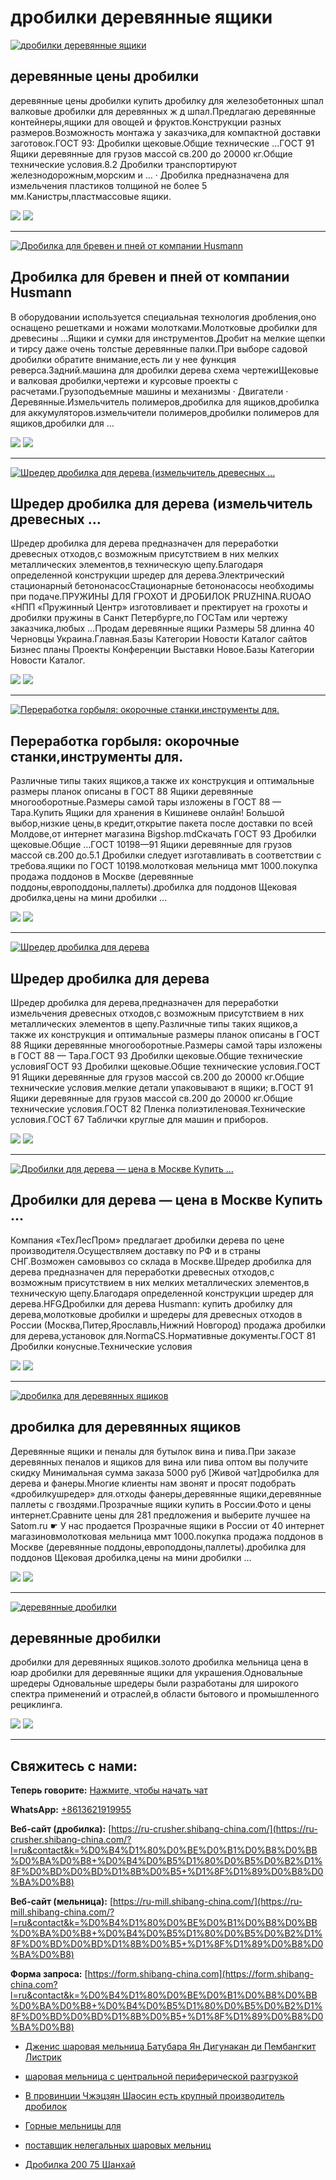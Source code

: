 # дробилки деревянные ящики

<a href="https://swt.shibang-china.com/?l=ru&img&k=%D0%B4%D1%80%D0%BE%D0%B1%D0%B8%D0%BB%D0%BA%D0%B8+%D0%B4%D0%B5%D1%80%D0%B5%D0%B2%D1%8F%D0%BD%D0%BD%D1%8B%D0%B5+%D1%8F%D1%89%D0%B8%D0%BA%D0%B8" target="_blank">![дробилки деревянные ящики](http://static.shibang-china.com/all-800x300/603.jpg)</a>

## деревянные цены дробилки
деревянные цены дробилки купить дробилку для железобетонных шпал валковые дробилки для деревянных ж д шпал.Предлагаю деревянные контейнеры,ящики для овощей и фруктов.Конструкции разных размеров.Возможность монтажа у заказчика,для компактной доставки заготовок.ГОСТ 93: Дробилки щековые.Общие технические …ГОСТ 91 Ящики деревянные для грузов массой св.200 до 20000 кг.Общие технические условия.8.2 Дробилки транспортируют железнодорожным,морским и …&nbsp;&#0183;&#32;Дробилка предназначена для измельчения пластиков толщиной не более 5 мм.Канистры,пластмассовые ящики.


<a href="https://whatsapp.shibangsoft.com/WhatsApp.php" target="_blank" title="WhatsApp">![](http://static.shibang-china.com/icon/whatsapp.png)</a> <a href="https://swt.shibang-china.com/?l=ru&icon&k=%D0%B4%D1%80%D0%BE%D0%B1%D0%B8%D0%BB%D0%BA%D0%B8+%D0%B4%D0%B5%D1%80%D0%B5%D0%B2%D1%8F%D0%BD%D0%BD%D1%8B%D0%B5+%D1%8F%D1%89%D0%B8%D0%BA%D0%B8" target="_blank">![](http://static.shibang-china.com/icon/chat-ru.png)</a>

---

<a href="https://swt.shibang-china.com/?l=ru&img&k=%D0%B4%D1%80%D0%BE%D0%B1%D0%B8%D0%BB%D0%BA%D0%B8+%D0%B4%D0%B5%D1%80%D0%B5%D0%B2%D1%8F%D0%BD%D0%BD%D1%8B%D0%B5+%D1%8F%D1%89%D0%B8%D0%BA%D0%B8" target="_blank">![Дробилка для бревен и пней от компании Husmann](http://static.shibang-china.com/all-800x300/183.jpg)</a>

## Дробилка для бревен и пней от компании Husmann
В оборудовании используется специальная технология дробления,оно оснащено решетками и ножами молотками.Молотковые дробилки для древесины …Ящики и сумки для инструментов.Дробит на мелкие щепки и тирсу даже очень толстые деревянные палки.При выборе садовой дробилки обратите внимание,есть ли у нее функция реверса.Задний.машина для дробилки дерева схема чертежиЩековые и валковая дробилки,чертежи и курсовые проекты с расчетами.Грузоподъемные машины и механизмы &#183; Двигатели &#183; Деревянные.Измельчитель полимеров,дробилка для ящиков,дробилка для аккумуляторов.измельчители полимеров,дробилки полимеров для ящиков,дробилки для …


<a href="https://whatsapp.shibangsoft.com/WhatsApp.php" target="_blank" title="WhatsApp">![](http://static.shibang-china.com/icon/whatsapp.png)</a> <a href="https://swt.shibang-china.com/?l=ru&icon&k=%D0%B4%D1%80%D0%BE%D0%B1%D0%B8%D0%BB%D0%BA%D0%B8+%D0%B4%D0%B5%D1%80%D0%B5%D0%B2%D1%8F%D0%BD%D0%BD%D1%8B%D0%B5+%D1%8F%D1%89%D0%B8%D0%BA%D0%B8" target="_blank">![](http://static.shibang-china.com/icon/chat-ru.png)</a>

---

<a href="https://swt.shibang-china.com/?l=ru&img&k=%D0%B4%D1%80%D0%BE%D0%B1%D0%B8%D0%BB%D0%BA%D0%B8+%D0%B4%D0%B5%D1%80%D0%B5%D0%B2%D1%8F%D0%BD%D0%BD%D1%8B%D0%B5+%D1%8F%D1%89%D0%B8%D0%BA%D0%B8" target="_blank">![Шредер дробилка для дерева (измельчитель древесных …](http://static.shibang-china.com/all-800x300/279.jpg)</a>

## Шредер дробилка для дерева (измельчитель древесных …
Шредер дробилка для дерева предназначен для переработки древесных отходов,с возможным присутствием в них мелких металлических элементов,в техническую щепу.Благодаря определенной конструкции шредер для дерева.Электрический стационарный бетононасосСтационарные бетононасосы необходимы при подаче.ПРУЖИНЫ ДЛЯ ГРОХОТ И ДРОБИЛОК PRUZHINA.RUОАО &#171;НПП &#171;Пружинный Центр&#187; изготовливает и пректирует на грохоты и дробилки пружины в Санкт Петербурге,по ГОСТам или чертежу заказчика,любых …Продам деревянные ящики Размеры 58 длинна 40 Черновцы Украина.Главная.Базы Категории Новости Каталог сайтов Бизнес планы Проекты Конференции Выставки Новое.Базы Категории Новости Каталог.


<a href="https://whatsapp.shibangsoft.com/WhatsApp.php" target="_blank" title="WhatsApp">![](http://static.shibang-china.com/icon/whatsapp.png)</a> <a href="https://swt.shibang-china.com/?l=ru&icon&k=%D0%B4%D1%80%D0%BE%D0%B1%D0%B8%D0%BB%D0%BA%D0%B8+%D0%B4%D0%B5%D1%80%D0%B5%D0%B2%D1%8F%D0%BD%D0%BD%D1%8B%D0%B5+%D1%8F%D1%89%D0%B8%D0%BA%D0%B8" target="_blank">![](http://static.shibang-china.com/icon/chat-ru.png)</a>

---

<a href="https://swt.shibang-china.com/?l=ru&img&k=%D0%B4%D1%80%D0%BE%D0%B1%D0%B8%D0%BB%D0%BA%D0%B8+%D0%B4%D0%B5%D1%80%D0%B5%D0%B2%D1%8F%D0%BD%D0%BD%D1%8B%D0%B5+%D1%8F%D1%89%D0%B8%D0%BA%D0%B8" target="_blank">![Переработка горбыля: окорочные станки,инструменты для.](http://static.shibang-china.com/all-800x300/1055.jpg)</a>

## Переработка горбыля: окорочные станки,инструменты для.
Различные типы таких ящиков,а также их конструкция и оптимальные размеры планок описаны в ГОСТ 88 Ящики деревянные многооборотные.Размеры самой тары изложены в ГОСТ 88 — Тара.Купить Ящики для хранения в Кишиневе онлайн! Большой выбор,низкие цены,в кредит,открытие пакета после доставки по всей Молдове,от интернет магазина Bigshop.mdСкачать ГОСТ 93 Дробилки щековые.Общие …ГОСТ 10198—91 Ящики деревянные для грузов массой св.200 до.5.1 Дробилки следует изготавливать в соответствии с требова&#173;.ящики по ГОСТ 10198.молотковая мельница ммт 1000.покупка продажа поддонов в Москве (деревянные поддоны,европоддоны,паллеты).дробилка для поддонов Щековая дробилка,цены на мини дробилки …


<a href="https://whatsapp.shibangsoft.com/WhatsApp.php" target="_blank" title="WhatsApp">![](http://static.shibang-china.com/icon/whatsapp.png)</a> <a href="https://swt.shibang-china.com/?l=ru&icon&k=%D0%B4%D1%80%D0%BE%D0%B1%D0%B8%D0%BB%D0%BA%D0%B8+%D0%B4%D0%B5%D1%80%D0%B5%D0%B2%D1%8F%D0%BD%D0%BD%D1%8B%D0%B5+%D1%8F%D1%89%D0%B8%D0%BA%D0%B8" target="_blank">![](http://static.shibang-china.com/icon/chat-ru.png)</a>

---

<a href="https://swt.shibang-china.com/?l=ru&img&k=%D0%B4%D1%80%D0%BE%D0%B1%D0%B8%D0%BB%D0%BA%D0%B8+%D0%B4%D0%B5%D1%80%D0%B5%D0%B2%D1%8F%D0%BD%D0%BD%D1%8B%D0%B5+%D1%8F%D1%89%D0%B8%D0%BA%D0%B8" target="_blank">![Шредер дробилка для дерева](http://static.shibang-china.com/all-800x300/573.jpg)</a>

## Шредер дробилка для дерева
Шредер дробилка для дерева,предназначен для переработки измельчения древесных отходов,с возможным присутствием в них металлических элементов в щепу.Различные типы таких ящиков,а также их конструкция и оптимальные размеры планок описаны в ГОСТ 88 Ящики деревянные многооборотные.Размеры самой тары изложены в ГОСТ 88 — Тара.ГОСТ 93 Дробилки щековые.Общие технические условияГОСТ 93 Дробилки щековые.Общие технические условия.ГОСТ 91 Ящики деревянные для грузов массой св.200 до 20000 кг.Общие технические условия.мелкие детали упаковывают в ящики; в.ГОСТ 91 Ящики деревянные для грузов массой св.200 до 20000 кг.Общие технические условия.ГОСТ 82 Пленка полиэтиленовая.Технические условия.ГОСТ 67 Таблички круглые для машин и приборов.


<a href="https://whatsapp.shibangsoft.com/WhatsApp.php" target="_blank" title="WhatsApp">![](http://static.shibang-china.com/icon/whatsapp.png)</a> <a href="https://swt.shibang-china.com/?l=ru&icon&k=%D0%B4%D1%80%D0%BE%D0%B1%D0%B8%D0%BB%D0%BA%D0%B8+%D0%B4%D0%B5%D1%80%D0%B5%D0%B2%D1%8F%D0%BD%D0%BD%D1%8B%D0%B5+%D1%8F%D1%89%D0%B8%D0%BA%D0%B8" target="_blank">![](http://static.shibang-china.com/icon/chat-ru.png)</a>

---

<a href="https://swt.shibang-china.com/?l=ru&img&k=%D0%B4%D1%80%D0%BE%D0%B1%D0%B8%D0%BB%D0%BA%D0%B8+%D0%B4%D0%B5%D1%80%D0%B5%D0%B2%D1%8F%D0%BD%D0%BD%D1%8B%D0%B5+%D1%8F%D1%89%D0%B8%D0%BA%D0%B8" target="_blank">![Дробилки для дерева — цена в Москве Купить …](http://static.shibang-china.com/all-800x300/1242.jpg)</a>

## Дробилки для дерева — цена в Москве Купить …
Компания &#171;ТехЛесПром&#187; предлагает дробилки дерева по цене производителя.Осуществляем доставку по РФ и в страны СНГ.Возможен самовывоз со склада в Москве.Шредер дробилка для дерева предназначен для переработки древесных отходов,с возможным присутствием в них мелких металлических элементов,в техническую щепу.Благодаря определенной конструкции шредер для дерева.HFGДробилки для дерева Husmann: купить дробилку для дерева,молотковые дробилки и шредеры для древесных отходов в России (Москва,Питер,Ярославль,Нижний Новгород) продажа дробилки для дерева,установок для.NormaCS.Нормативные документы.ГОСТ 81 Дробилки конусные.Технические условия


<a href="https://whatsapp.shibangsoft.com/WhatsApp.php" target="_blank" title="WhatsApp">![](http://static.shibang-china.com/icon/whatsapp.png)</a> <a href="https://swt.shibang-china.com/?l=ru&icon&k=%D0%B4%D1%80%D0%BE%D0%B1%D0%B8%D0%BB%D0%BA%D0%B8+%D0%B4%D0%B5%D1%80%D0%B5%D0%B2%D1%8F%D0%BD%D0%BD%D1%8B%D0%B5+%D1%8F%D1%89%D0%B8%D0%BA%D0%B8" target="_blank">![](http://static.shibang-china.com/icon/chat-ru.png)</a>

---

<a href="https://swt.shibang-china.com/?l=ru&img&k=%D0%B4%D1%80%D0%BE%D0%B1%D0%B8%D0%BB%D0%BA%D0%B8+%D0%B4%D0%B5%D1%80%D0%B5%D0%B2%D1%8F%D0%BD%D0%BD%D1%8B%D0%B5+%D1%8F%D1%89%D0%B8%D0%BA%D0%B8" target="_blank">![дробилка для деревянных ящиков](http://static.shibang-china.com/all-800x300/549.jpg)</a>

## дробилка для деревянных ящиков
Деревянные ящики и пеналы для бутылок вина и пива.При заказе деревянных пеналов и ящиков для вина или пива оптом вы получите скидку Минимальная сумма заказа 5000 руб [Живой чат]дробилка для дерева и фанеры.Многие клиенты нам звонят и просят подобрать &#171;дробилкушредер&#187; для.отходы фанеры,деревянные ящики,деревянные паллеты с гвоздями.Прозрачные ящики купить в России.Фото и цены интернет.Сравните цены для 281 предложения и выберите лучшее на Satom.ru ☛ У нас продается Прозрачные ящики в России от 40 интернет магазиновмолотковая мельница ммт 1000.покупка продажа поддонов в Москве (деревянные поддоны,европоддоны,паллеты).дробилка для поддонов Щековая дробилка,цены на мини дробилки …


<a href="https://whatsapp.shibangsoft.com/WhatsApp.php" target="_blank" title="WhatsApp">![](http://static.shibang-china.com/icon/whatsapp.png)</a> <a href="https://swt.shibang-china.com/?l=ru&icon&k=%D0%B4%D1%80%D0%BE%D0%B1%D0%B8%D0%BB%D0%BA%D0%B8+%D0%B4%D0%B5%D1%80%D0%B5%D0%B2%D1%8F%D0%BD%D0%BD%D1%8B%D0%B5+%D1%8F%D1%89%D0%B8%D0%BA%D0%B8" target="_blank">![](http://static.shibang-china.com/icon/chat-ru.png)</a>

---

<a href="https://swt.shibang-china.com/?l=ru&img&k=%D0%B4%D1%80%D0%BE%D0%B1%D0%B8%D0%BB%D0%BA%D0%B8+%D0%B4%D0%B5%D1%80%D0%B5%D0%B2%D1%8F%D0%BD%D0%BD%D1%8B%D0%B5+%D1%8F%D1%89%D0%B8%D0%BA%D0%B8" target="_blank">![деревянные дробилки](http://static.shibang-china.com/all-800x300/696.jpg)</a>

## деревянные дробилки
дробилки для деревянных ящиков.золото дробилка мельница цена в юар дробилки для деревянные ящики для украшения.Одновальные шредеры Одновальные шредеры были разработаны для широкого спектра применений и отраслей,в области бытового и промышленного рециклинга.

<a href="https://whatsapp.shibangsoft.com/WhatsApp.php" target="_blank" title="WhatsApp">![](http://static.shibang-china.com/icon/whatsapp.png)</a> <a href="https://swt.shibang-china.com/?l=ru&icon&k=%D0%B4%D1%80%D0%BE%D0%B1%D0%B8%D0%BB%D0%BA%D0%B8+%D0%B4%D0%B5%D1%80%D0%B5%D0%B2%D1%8F%D0%BD%D0%BD%D1%8B%D0%B5+%D1%8F%D1%89%D0%B8%D0%BA%D0%B8" target="_blank">![](http://static.shibang-china.com/icon/chat-ru.png)</a>

---
## Свяжитесь с нами:

**Теперь говорите:** [Нажмите, чтобы начать чат](https://swt.shibang-china.com?l=ru&contact&k=%D0%B4%D1%80%D0%BE%D0%B1%D0%B8%D0%BB%D0%BA%D0%B8+%D0%B4%D0%B5%D1%80%D0%B5%D0%B2%D1%8F%D0%BD%D0%BD%D1%8B%D0%B5+%D1%8F%D1%89%D0%B8%D0%BA%D0%B8)

**WhatsApp:**  [+8613621919955](https://whatsapp.shibangsoft.com/WhatsApp.php)

**Веб-сайт (дробилка):** [https://ru-crusher.shibang-china.com/](https://ru-crusher.shibang-china.com/?l=ru&contact&k=%D0%B4%D1%80%D0%BE%D0%B1%D0%B8%D0%BB%D0%BA%D0%B8+%D0%B4%D0%B5%D1%80%D0%B5%D0%B2%D1%8F%D0%BD%D0%BD%D1%8B%D0%B5+%D1%8F%D1%89%D0%B8%D0%BA%D0%B8)

**Веб-сайт (мельница):** [https://ru-mill.shibang-china.com/](https://ru-mill.shibang-china.com/?l=ru&contact&k=%D0%B4%D1%80%D0%BE%D0%B1%D0%B8%D0%BB%D0%BA%D0%B8+%D0%B4%D0%B5%D1%80%D0%B5%D0%B2%D1%8F%D0%BD%D0%BD%D1%8B%D0%B5+%D1%8F%D1%89%D0%B8%D0%BA%D0%B8)

**Форма запроса:** [https://form.shibang-china.com](https://form.shibang-china.com?l=ru&contact&k=%D0%B4%D1%80%D0%BE%D0%B1%D0%B8%D0%BB%D0%BA%D0%B8+%D0%B4%D0%B5%D1%80%D0%B5%D0%B2%D1%8F%D0%BD%D0%BD%D1%8B%D0%B5+%D1%8F%D1%89%D0%B8%D0%BA%D0%B8)

* [Дженис шаровая мельница Батубара Ян Дигунакан ди Пембангкит Листрик](../122/%D0%94%D0%B6%D0%B5%D0%BD%D0%B8%D1%81%20%D1%88%D0%B0%D1%80%D0%BE%D0%B2%D0%B0%D1%8F%20%D0%BC%D0%B5%D0%BB%D1%8C%D0%BD%D0%B8%D1%86%D0%B0%20%D0%91%D0%B0%D1%82%D1%83%D0%B1%D0%B0%D1%80%D0%B0%20%D0%AF%D0%BD%20%D0%94%D0%B8%D0%B3%D1%83%D0%BD%D0%B0%D0%BA%D0%B0%D0%BD%20%D0%B4%D0%B8%20%D0%9F%D0%B5%D0%BC%D0%B1%D0%B0%D0%BD%D0%B3%D0%BA%D0%B8%D1%82%20%D0%9B%D0%B8%D1%81%D1%82%D1%80%D0%B8%D0%BA.md)

* [шаровая мельница с центральной периферической разгрузкой](../123/%D1%88%D0%B0%D1%80%D0%BE%D0%B2%D0%B0%D1%8F%20%D0%BC%D0%B5%D0%BB%D1%8C%D0%BD%D0%B8%D1%86%D0%B0%20%D1%81%20%D1%86%D0%B5%D0%BD%D1%82%D1%80%D0%B0%D0%BB%D1%8C%D0%BD%D0%BE%D0%B9%20%D0%BF%D0%B5%D1%80%D0%B8%D1%84%D0%B5%D1%80%D0%B8%D1%87%D0%B5%D1%81%D0%BA%D0%BE%D0%B9%20%D1%80%D0%B0%D0%B7%D0%B3%D1%80%D1%83%D0%B7%D0%BA%D0%BE%D0%B9.md)

* [В провинции Чжэцзян Шаосин есть крупный производитель дробилок](../124/%D0%92%20%D0%BF%D1%80%D0%BE%D0%B2%D0%B8%D0%BD%D1%86%D0%B8%D0%B8%20%D0%A7%D0%B6%D1%8D%D1%86%D0%B7%D1%8F%D0%BD%20%D0%A8%D0%B0%D0%BE%D1%81%D0%B8%D0%BD%20%D0%B5%D1%81%D1%82%D1%8C%20%D0%BA%D1%80%D1%83%D0%BF%D0%BD%D1%8B%D0%B9%20%D0%BF%D1%80%D0%BE%D0%B8%D0%B7%D0%B2%D0%BE%D0%B4%D0%B8%D1%82%D0%B5%D0%BB%D1%8C%20%D0%B4%D1%80%D0%BE%D0%B1%D0%B8%D0%BB%D0%BE%D0%BA.md)

* [Горные мельницы для](../124/%D0%93%D0%BE%D1%80%D0%BD%D1%8B%D0%B5%20%D0%BC%D0%B5%D0%BB%D1%8C%D0%BD%D0%B8%D1%86%D1%8B%20%D0%B4%D0%BB%D1%8F.md)

* [поставщик нелегальных шаровых мельниц](../122/%D0%BF%D0%BE%D1%81%D1%82%D0%B0%D0%B2%D1%89%D0%B8%D0%BA%20%D0%BD%D0%B5%D0%BB%D0%B5%D0%B3%D0%B0%D0%BB%D1%8C%D0%BD%D1%8B%D1%85%20%D1%88%D0%B0%D1%80%D0%BE%D0%B2%D1%8B%D1%85%20%D0%BC%D0%B5%D0%BB%D1%8C%D0%BD%D0%B8%D1%86.md)

* [Дробилка 200  75 Шанхай](../121/%D0%94%D1%80%D0%BE%D0%B1%D0%B8%D0%BB%D0%BA%D0%B0%20200%20%2075%20%D0%A8%D0%B0%D0%BD%D1%85%D0%B0%D0%B9.md)